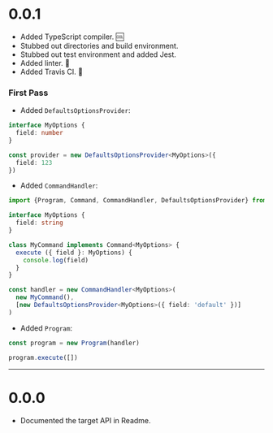 # 0.0.1

* Added TypeScript compiler. :cool:
* Stubbed out directories and build environment.
* Stubbed out test environment and added Jest.
* Added linter. :cop:
* Added Travis CI. :arrows_counterclockwise:

### First Pass
* Added `DefaultsOptionsProvider`:

```typescript
interface MyOptions {
  field: number
}

const provider = new DefaultsOptionsProvider<MyOptions>({
  field: 123
})
```

* Added `CommandHandler`:

```typescript
import {Program, Command, CommandHandler, DefaultsOptionsProvider} from 'colonel'

interface MyOptions {
  field: string
}

class MyCommand implements Command<MyOptions> {
  execute ({ field }: MyOptions) {
    console.log(field)
  }
}

const handler = new CommandHandler<MyOptions>(
  new MyCommand(),
  [new DefaultsOptionsProvider<MyOptions>({ field: 'default' })]
)
```

* Added `Program`:

```typescript
const program = new Program(handler)

program.execute([])
```

---

# 0.0.0

* Documented the target API in Readme.
